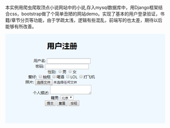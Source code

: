 本实例用爬虫爬取顶点小说网站中的小说,存入mysql数据库中，用Django框架结合css，bootstrap做了个简单丑陋的网站demo。实现了基本的用户登录验证，书籍/章节分页等功能，由于学疏太浅，逻辑有些混乱，前端写的也太差，期待以后能够有所改善。

![image](https://github.com/tfbabi/my_django_demo/blob/master/dbook_demo/templates/bootstrap/1544801433(1).jpg)
